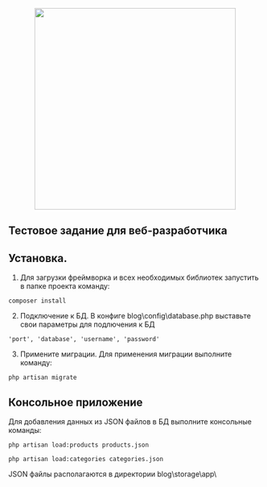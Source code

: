 <p align="center"><img src="https://res.cloudinary.com/dtfbvvkyp/image/upload/v1566331377/laravel-logolockup-cmyk-red.svg" width="400"></p>


## Тестовое задание для веб-разработчика

## Установка.

1. Для загрузки фреймворка и всех необходимых библиотек запустить в папке проекта команду:
```
composer install
```
2. Подключение к БД.
В конфиге blog\config\database.php
выставьте свои параметры для подлючения к БД
```
'port', 'database', 'username', 'password'
```
3. Примените миграции.
Для применения миграции выполните команду:
```
php artisan migrate
```

## Консольное приложение
Для добавления данных из JSON файлов в БД выполните консольные команды:
```
php artisan load:products products.json
```
```
php artisan load:categories categories.json
```
JSON файлы располагаются в директории blog\storage\app\

